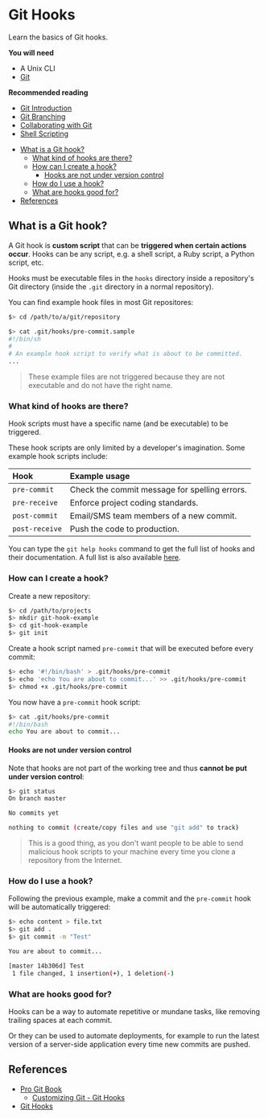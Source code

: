 # Git Hooks

Learn the basics of Git hooks.

<!-- slide-include ../../BANNER.md -->

**You will need**

* A Unix CLI
* [Git][git]

**Recommended reading**

* [Git Introduction](../git/)
* [Git Branching](../git-branching/)
* [Collaborating with Git](../git-collaborating/)
* [Shell Scripting](../shell-scripting/)

<!-- START doctoc generated TOC please keep comment here to allow auto update -->
<!-- DON'T EDIT THIS SECTION, INSTEAD RE-RUN doctoc TO UPDATE -->


- [What is a Git hook?](#what-is-a-git-hook)
    - [What kind of hooks are there?](#what-kind-of-hooks-are-there)
    - [How can I create a hook?](#how-can-i-create-a-hook)
        - [Hooks are not under version control](#hooks-are-not-under-version-control)
    - [How do I use a hook?](#how-do-i-use-a-hook)
    - [What are hooks good for?](#what-are-hooks-good-for)
- [References](#references)

<!-- END doctoc generated TOC please keep comment here to allow auto update -->



## What is a Git hook?

A Git hook is **custom script** that can be **triggered when certain actions occur**.
Hooks can be any script, e.g. a shell script, a Ruby script, a Python script, etc.

Hooks must be executable files in the `hooks` directory inside a repository's Git directory
(inside the `.git` directory in a normal repository).

You can find example hook files in most Git repositores:

```bash
$> cd /path/to/a/git/repository

$> cat .git/hooks/pre-commit.sample
#!/bin/sh
#
# An example hook script to verify what is about to be committed.
...
```

> These example files are not triggered because they are not executable and do not have the right name.

### What kind of hooks are there?

Hook scripts must have a specific name (and be executable) to be triggered.

These hook scripts are only limited by a developer's imagination.
Some example hook scripts include:

Hook           | Example usage
:---           | :---
`pre-commit`   | Check the commit message for spelling errors.
`pre-receive`  | Enforce project coding standards.
`post-commit`  | Email/SMS team members of a new commit.
`post-receive` | Push the code to production.

You can type the `git help hooks` command to get the full list of hooks and their documentation.
A full list is also available [here][git-hooks].

### How can I create a hook?

Create a new repository:

```bash
$> cd /path/to/projects
$> mkdir git-hook-example
$> cd git-hook-example
$> git init
```

Create a hook script named `pre-commit` that will be executed before every commit:

```bash
$> echo '#!/bin/bash' > .git/hooks/pre-commit
$> echo 'echo You are about to commit...' >> .git/hooks/pre-commit
$> chmod +x .git/hooks/pre-commit
```

You now have a `pre-commit` hook script:

```bash
$> cat .git/hooks/pre-commit
#!/bin/bash
echo You are about to commit...
```

#### Hooks are not under version control

Note that hooks are not part of the working tree and thus **cannot be put under version control**:

```bash
$> git status
On branch master

No commits yet

nothing to commit (create/copy files and use "git add" to track)
```

> This is a good thing, as you don't want people to be able to send malicious hook scripts to your machine
> every time you clone a repository from the Internet.

### How do I use a hook?

Following the previous example, make a commit and the `pre-commit` hook will be automatically triggered:

```bash
$> echo content > file.txt
$> git add .
$> git commit -m "Test"

You are about to commit...

[master 14b306d] Test
 1 file changed, 1 insertion(+), 1 deletion(-)
```

### What are hooks good for?

Hooks can be a way to automate repetitive or mundane tasks,
like removing trailing spaces at each commit.

Or they can be used to automate deployments,
for example to run the latest version of a server-side application every time new commits are pushed.



## References

* [Pro Git Book](https://git-scm.com/book/en/v2)
  * [Customizing Git - Git Hooks](https://git-scm.com/book/en/v2/Customizing-Git-Git-Hooks)
* [Git Hooks][git-hooks]





[git]: https://git-scm.com
[git-hooks]: https://githooks.com
